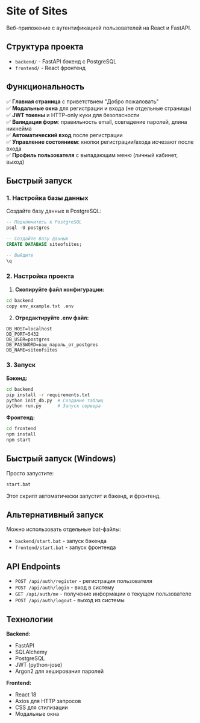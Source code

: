 # Site of Sites

Веб-приложение с аутентификацией пользователей на React и FastAPI.

## Структура проекта

- `backend/` - FastAPI бэкенд с PostgreSQL
- `frontend/` - React фронтенд

## Функциональность

✅ **Главная страница** с приветствием "Добро пожаловать"  
✅ **Модальные окна** для регистрации и входа (не отдельные страницы)  
✅ **JWT токены** и HTTP-only куки для безопасности  
✅ **Валидация форм**: правильность email, совпадение паролей, длина никнейма  
✅ **Автоматический вход** после регистрации  
✅ **Управление состоянием**: кнопки регистрации/входа исчезают после входа  
✅ **Профиль пользователя** с выпадающим меню (личный кабинет, выход)  

## Быстрый запуск

### 1. Настройка базы данных

Создайте базу данных в PostgreSQL:
```sql
-- Подключитесь к PostgreSQL
psql -U postgres

-- Создайте базу данных
CREATE DATABASE siteofsites;

-- Выйдите
\q
```

### 2. Настройка проекта

1. **Скопируйте файл конфигурации:**
```bash
cd backend
copy env_example.txt .env
```

2. **Отредактируйте .env файл:**
```env
DB_HOST=localhost
DB_PORT=5432
DB_USER=postgres
DB_PASSWORD=ваш_пароль_от_postgres
DB_NAME=siteofsites
```

### 3. Запуск

**Бэкенд:**
```bash
cd backend
pip install -r requirements.txt
python init_db.py  # Создание таблиц
python run.py      # Запуск сервера
```

**Фронтенд:**
```bash
cd frontend
npm install
npm start
```

## Быстрый запуск (Windows)

Просто запустите:
```bash
start.bat
```

Этот скрипт автоматически запустит и бэкенд, и фронтенд.

## Альтернативный запуск

Можно использовать отдельные bat-файлы:

- `backend/start.bat` - запуск бэкенда
- `frontend/start.bat` - запуск фронтенда

## API Endpoints

- `POST /api/auth/register` - регистрация пользователя
- `POST /api/auth/login` - вход в систему  
- `GET /api/auth/me` - получение информации о текущем пользователе
- `POST /api/auth/logout` - выход из системы

## Технологии

**Backend:**
- FastAPI
- SQLAlchemy
- PostgreSQL
- JWT (python-jose)
- Argon2 для хеширования паролей

**Frontend:**
- React 18
- Axios для HTTP запросов
- CSS для стилизации
- Модальные окна
